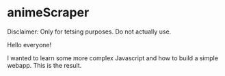 # animeScraper
Disclaimer: Only for tetsing purposes. Do not actually use.

Hello everyone!

I wanted to learn some more complex Javascript and how to build a simple webapp.
This is the result.
